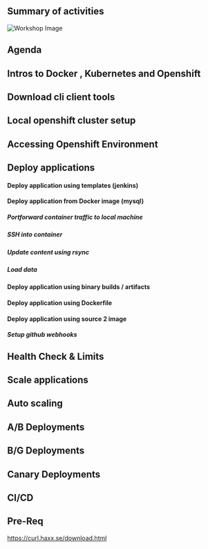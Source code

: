 ## Summary of activities
![Workshop Image](https://raw.githubusercontent.com/debianmaster/openshift-workshop/master/Workshop.png)

## Agenda
## Intros to Docker , Kubernetes  and Openshift
## Download cli client tools
## Local openshift cluster setup
## Accessing Openshift Environment
## Deploy applications
#### Deploy application using templates (jenkins)
#### Deploy application from Docker image  (mysql)
##### Portforward container traffic to local machine
##### SSH into container 
##### Update content using rsync
##### Load data
#### Deploy application using binary builds /  artifacts 
#### Deploy application using Dockerfile
#### Deploy application using source 2 image
##### Setup github webhooks
## Health Check & Limits
## Scale applications
## Auto scaling
## A/B Deployments
## B/G Deployments
## Canary Deployments
## CI/CD

## Pre-Req
https://curl.haxx.se/download.html
